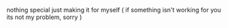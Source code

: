 nothing special just making it for myself
( if something isn't working for you its not my problem, sorry )
